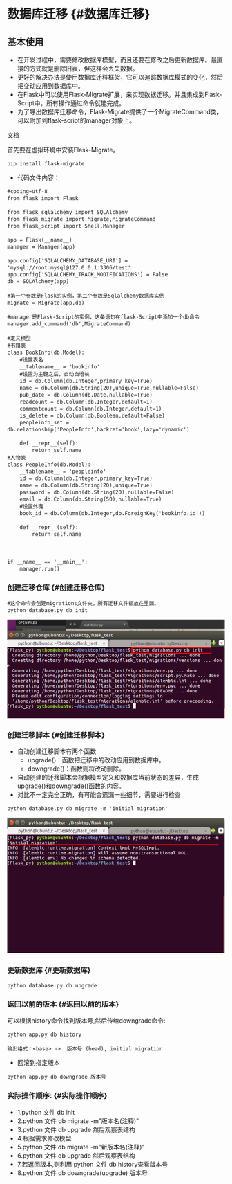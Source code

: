 # 数据库迁移 {#数据库迁移}

## 基本使用

* 在开发过程中，需要修改数据库模型，而且还要在修改之后更新数据库。最直接的方式就是删除旧表，但这样会丢失数据。
* 更好的解决办法是使用数据库迁移框架，它可以追踪数据库模式的变化，然后把变动应用到数据库中。
* 在Flask中可以使用Flask-Migrate扩展，来实现数据迁移。并且集成到Flask-Script中，所有操作通过命令就能完成。
* 为了导出数据库迁移命令，Flask-Migrate提供了一个MigrateCommand类，可以附加到flask-script的manager对象上。

[文档](https://github.com/miguelgrinberg/Flask-Migrate)

首先要在虚拟环境中安装Flask-Migrate。

```
pip install flask-migrate
```

* 代码文件内容：

```
#coding=utf-8
from flask import Flask

from flask_sqlalchemy import SQLAlchemy
from flask_migrate import Migrate,MigrateCommand
from flask_script import Shell,Manager

app = Flask(__name__)
manager = Manager(app)

app.config['SQLALCHEMY_DATABASE_URI'] = 'mysql://root:mysql@127.0.0.1:3306/test'
app.config['SQLALCHEMY_TRACK_MODIFICATIONS'] = False
db = SQLAlchemy(app)

#第一个参数是Flask的实例，第二个参数是Sqlalchemy数据库实例
migrate = Migrate(app,db) 

#manager是Flask-Script的实例，这条语句在flask-Script中添加一个db命令
manager.add_command('db',MigrateCommand)

#定义模型
#书籍表
class BookInfo(db.Model):
    #设置表名
    __tablename__ = 'bookinfo'
    #设置为主键之后，自动自增长
    id = db.Column(db.Integer,primary_key=True)
    name = db.Column(db.String(20),unique=True,nullable=False)
    pub_date = db.Column(db.Date,nullable=True)
    readcount = db.Column(db.Integer,default=1)
    commentcount = db.Column(db.Integer,default=1)
    is_delete = db.Column(db.Boolean,default=False)
    peopleinfo_set = db.relationship('PeopleInfo',backref='book',lazy='dynamic')

    def __repr__(self):
        return self.name
#人物表
class PeopleInfo(db.Model):
    __tablename__ = 'peopleinfo'
    id = db.Column(db.Integer,primary_key=True)
    name = db.Column(db.String(20),unique=True)
    password = db.Column(db.String(20),nullable=False)
    email = db.Column(db.String(50),nullable=True)
    #设置外键
    book_id = db.Column(db.Integer,db.ForeignKey('bookinfo.id'))

    def __repr__(self):
        return self.name



if __name__ == '__main__':
    manager.run()
```

### 创建迁移仓库 {#创建迁移仓库}

```
#这个命令会创建migrations文件夹，所有迁移文件都放在里面。
python database.py db init
```

![](/assets/db_init.png "创建迁移仓库")

### 创建迁移脚本 {#创建迁移脚本}

* 自动创建迁移脚本有两个函数
  * upgrade\(\)：函数把迁移中的改动应用到数据库中。
  * downgrade\(\)：函数则将改动删除。
* 自动创建的迁移脚本会根据模型定义和数据库当前状态的差异，生成upgrade\(\)和downgrade\(\)函数的内容。
* 对比不一定完全正确，有可能会遗漏一些细节，需要进行检查

```
python database.py db migrate -m 'initial migration'
```

![](/assets/migration.png "创建迁移脚本")

### 更新数据库 {#更新数据库}

```
python database.py db upgrade
```

### 返回以前的版本 {#返回以前的版本}

可以根据history命令找到版本号,然后传给downgrade命令:

```
python app.py db history

输出格式：<base> ->  版本号 (head), initial migration
```

* 回滚到指定版本

```
python app.py db downgrade 版本号
```

### 实际操作顺序: {#实际操作顺序}

* 1.python 文件 db init
* 2.python 文件 db migrate -m"版本名\(注释\)"
* 3.python 文件 db upgrade 然后观察表结构
* 4.根据需求修改模型
* 5.python 文件 db migrate -m"新版本名\(注释\)"
* 6.python 文件 db upgrade 然后观察表结构
* 7.若返回版本,则利用 python 文件 db history查看版本号
* 8.python 文件 db downgrade\(upgrade\) 版本号



